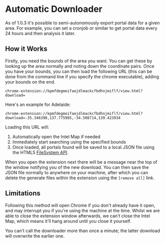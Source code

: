 Automatic Downloader
======================

As of 1.0.3 it's possible to semi-autonomously export portal data for a given area. For example, you can set a cronjob or similar to get portal data every 24 hours and then analysis it later.

How it Works
----------------------
Firstly, you need the bounds of the area you want. You can get these by looking up the area normally and noting down the coordinate pairs. Once you have your bounds, you can then load the following URL (this can be done from the command line if you specify the chrome executable), adding your bounds on the end.

`chrome-extension://kpmfdegmoifaejdlmackcfbdhnjmiflf/view.html?download=`

Here's an example for Adelaide:

`chrome-extension://kpmfdegmoifaejdlmackcfbdhnjmiflf/view.html?download=-35.346390,137.775985,-34.508714,139.423934`

Loading this URL will:

1. Automatically open the Intel Map if needed
2. Immediately start searching using the specified bounds
3. Once loaded, all portals found will be saved to a local JSON file using the HTML5 [FileSystem API](http://www.html5rocks.com/en/tutorials/file/filesystem/). 

When you open the extension next there will be a message near the top of the window notifying you of the new download. You can then save the JSON file normally to anywhere on your machine, after which you can delete the generate files within the extension using the `[remove all]` link.

Limitations
----------------------
Following this method will open Chrome if you don't already have it open, and may interrupt you if you're using the machine at the time. Whilst we are able to close the extension window afterwards, we can't close the Intel Map, which means it'll hang around until you close it yourself.

You can't call the downloader more than once a minute; the latter download will overwrite the earlier one.